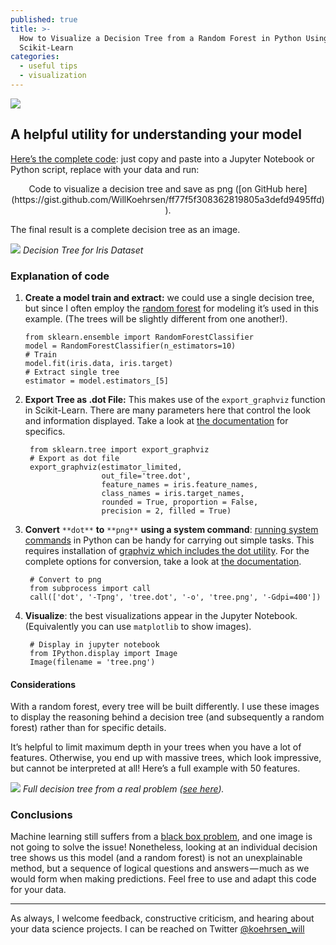 ```yaml
---
published: true
title: >-
  How to Visualize a Decision Tree from a Random Forest in Python Using
  Scikit-Learn
categories:
  - useful tips
  - visualization
---
```

![](https://cdn-images-1.medium.com/max/2000/1*lAhJt7bvEDxT4DEdd29yCA.jpeg)

## A helpful utility for understanding your model

[Here’s the complete code](https://gist.github.com/WillKoehrsen/ff77f5f308362819805a3defd9495ffd): just copy and paste into a Jupyter Notebook or Python script, replace with your data and run:

<script src="https://gist.github.com/WillKoehrsen/ff77f5f308362819805a3defd9495ffd.js" charset="utf-8"></script>
<center>Code to visualize a decision tree and save as png ([on GitHub here](https://gist.github.com/WillKoehrsen/ff77f5f308362819805a3defd9495ffd)).</center>

The final result is a complete decision tree as an image.

![](https://cdn-images-1.medium.com/max/2000/1*IPLwmH-TJRhEWXW7uaetMw.png)
*Decision Tree for Iris Dataset*

<!--more-->

### Explanation of code

1.  **Create a model train and extract:** we could use a single decision tree, but since I often employ the [random forest](http://scikit-learn.org/stable/modules/generated/sklearn.ensemble.RandomForestClassifier.html) for modeling it’s used in this example. (The trees will be slightly different from one another!).

        from sklearn.ensemble import RandomForestClassifier
        model = RandomForestClassifier(n_estimators=10)
        # Train
        model.fit(iris.data, iris.target)
        # Extract single tree
        estimator = model.estimators_[5]

2. **Export Tree as .dot File:** This makes use of the `export_graphviz` function in Scikit-Learn. There are many parameters here that control the look and information displayed. Take a look at [the documentation](http://scikit-learn.org/stable/modules/generated/sklearn.tree.export_graphviz.html) for specifics.

        from sklearn.tree import export_graphviz
        # Export as dot file
        export_graphviz(estimator_limited, 
                        out_file='tree.dot', 
                        feature_names = iris.feature_names,
                        class_names = iris.target_names,
                        rounded = True, proportion = False, 
                        precision = 2, filled = True)

3. **Convert** `**dot**` **to** `**png**` **using a system command**: [running system commands](https://stackoverflow.com/questions/89228/calling-an-external-command-in-python) in Python can be handy for carrying out simple tasks. This requires installation of [graphviz which includes the dot utility](https://graphviz.gitlab.io/download/). For the complete options for conversion, take a look at [the documentation](#%20Convert%20to%20png%20from%20subprocess%20import%20call%20call%28[%27dot%27,%20%27-Tpng%27,%20%27tree.dot%27,%20%27-o%27,%20%27tree.png%27,%20%27-Gdpi=600%27]%29).

        # Convert to png
        from subprocess import call
        call(['dot', '-Tpng', 'tree.dot', '-o', 'tree.png', '-Gdpi=400'])

4. **Visualize**: the best visualizations appear in the Jupyter Notebook. (Equivalently you can use `matplotlib` to show images).

        # Display in jupyter notebook
        from IPython.display import Image
        Image(filename = 'tree.png')

#### Considerations

With a random forest, every tree will be built differently. I use these images to display the reasoning behind a decision tree (and subsequently a random forest) rather than for specific details.

It’s helpful to limit maximum depth in your trees when you have a lot of features. Otherwise, you end up with massive trees, which look impressive, but cannot be interpreted at all! Here’s a full example with 50 features.

![](https://cdn-images-1.medium.com/max/2000/1*hW67kyPZZJ6I_7Z8huwDkg.png)
*Full decision tree from a real problem ([see here](https://www.kaggle.com/willkoehrsen/a-complete-introduction-and-walkthrough)).*

### Conclusions

Machine learning still suffers from a [black box problem](https://www.technologyreview.com/s/604087/the-dark-secret-at-the-heart-of-ai/), and one image is not going to solve the issue! Nonetheless, looking at an individual decision tree shows us this model (and a random forest) is not an unexplainable method, but a sequence of logical questions and answers — much as we would form when making predictions. Feel free to use and adapt this code for your data.

*****

As always, I welcome feedback, constructive criticism, and hearing about your data science projects. I can be reached on Twitter [@koehrsen_will](http://twitter.com/@koehrsen_will)
